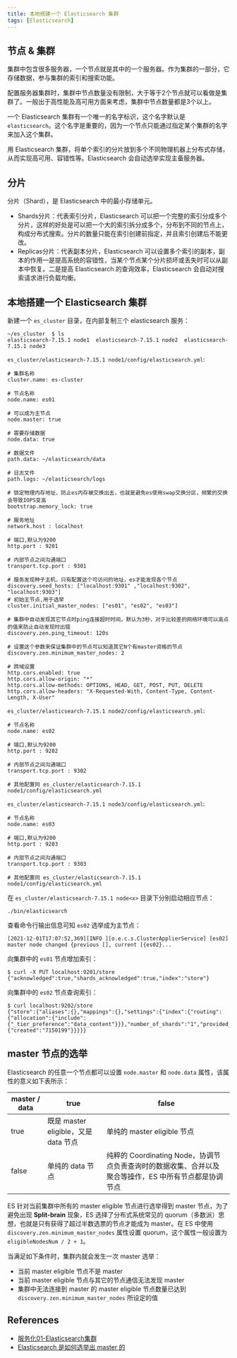 ```yaml
---
title: 本地搭建一个 Elasticsearch 集群
tags: [Elasticsearch]
---
```


## 节点 & 集群
集群中包含很多服务器，一个节点就是其中的一个服务器。作为集群的一部分，它存储数据，参与集群的索引和搜索功能。

配置服务器集群时，集群中节点数量没有限制，大于等于2个节点就可以看做是集群了。一般出于高性能及高可用方面来考虑，集群中节点数量都是3个以上。

一个 Elasticsearch 集群有一个唯一的名字标识，这个名字默认是 `elasticsearch`。这个名字是重要的，因为一个节点只能通过指定某个集群的名字来加入这个集群。

用 Elasticsearch 集群，将单个索引的分片放到多个不同物理机器上分布式存储，从而实现高可用、容错性等。Elasticsearch 会自动选举实现主备服务器。

## 分片
分片（Shard），是 Elasticsearch 中的最小存储单元。

- Shards分片：代表索引分片，Elasticsearch 可以把一个完整的索引分成多个分片，这样的好处是可以把一个大的索引拆分成多个，分布到不同的节点上，构成分布式搜索。分片的数量只能在索引创建前指定，并且索引创建后不能更改。
- Replicas分片：代表副本分片，Elasticsearch 可以设置多个索引的副本，副本的作用一是提高系统的容错性，当某个节点某个分片损坏或丢失时可以从副本中恢复。二是提高 Elasticsearch 的查询效率，Elasticsearch 会自动对搜索请求进行负载均衡。

## 本地搭建一个 Elasticsearch 集群
新建一个 `es_cluster` 目录，在内部复制三个 elasticsearch 服务：
```
~/es_cluster  $ ls
elasticsearch-7.15.1 node1	elasticsearch-7.15.1 node2	elasticsearch-7.15.1 node3
```

`es_cluster/elasticsearch-7.15.1 node1/config/elasticsearch.yml`:
```
# 集群名称
cluster.name: es-cluster

# 节点名称
node.name: es01

# 可以成为主节点
node.master: true

# 需要存储数据
node.data: true

# 数据文件
path.data: ~/elasticsearch/data

# 日志文件
path.logs: ~/elasticsearch/logs

# 锁定物理内存地址，防止es内存被交换出去，也就是避免es使用swap交换分区，频繁的交换会导致IOPS变高
bootstrap.memory_lock: true

# 服务地址
network.host : localhost

# 端口,默认为9200
http.port : 9201

# 内部节点之间沟通端口
transport.tcp.port : 9301

# 服务发现种子主机，只有配置这个可访问的地址，es才能发现各个节点
discovery.seed_hosts: ["localhost:9301" ,"localhost:9302", "localhost:9303"]
# 初始主节点,用于选举
cluster.initial_master_nodes: ["es01", "es02", "es03"]

# 集群中自动发现其它节点时ping连接超时时间，默认为3秒，对于比较差的网络环境可以高点的值来防止自动发现时出错
discovery.zen.ping_timeout: 120s

# 设置这个参数来保证集群中的节点可以知道其它N个有master资格的节点
discovery.zen.minimum_master_nodes: 2

# 跨域设置
http.cors.enabled: true
http.cors.allow-origin: "*"
http.cors.allow-methods: OPTIONS, HEAD, GET, POST, PUT, DELETE
http.cors.allow-headers: "X-Requested-With, Content-Type, Content-Length, X-User"
```

`es_cluster/elasticsearch-7.15.1 node2/config/elasticsearch.yml`:
```
# 节点名称
node.name: es02

# 端口,默认为9200
http.port : 9202

# 内部节点之间沟通端口
transport.tcp.port : 9302

# 其他配置同 es_cluster/elasticsearch-7.15.1 node1/config/elasticsearch.yml
```

`es_cluster/elasticsearch-7.15.1 node3/config/elasticsearch.yml`:
```
# 节点名称
node.name: es03

# 端口,默认为9200
http.port : 9203

# 内部节点之间沟通端口
transport.tcp.port : 9303

# 其他配置同 es_cluster/elasticsearch-7.15.1 node1/config/elasticsearch.yml
```

在 `es_cluster/elasticsearch-7.15.1 node<x>` 目录下分别启动相应节点：
```
./bin/elasticsearch
```

查看命令行输出信息可知 `es02` 选举成为主节点：
```
[2021-12-01T17:07:52,369][INFO ][o.e.c.s.ClusterApplierService] [es02] master node changed {previous [], current [{es02}...
```

向集群中的 `es01` 节点增加索引：
```
$ curl -X PUT localhost:9201/store
{"acknowledged":true,"shards_acknowledged":true,"index":"store"}  
```

向集群中的 `es02` 节点查询索引：
```
$ curl localhost:9202/store 
{"store":{"aliases":{},"mappings":{},"settings":{"index":{"routing":{"allocation":{"include":{"_tier_preference":"data_content"}}},"number_of_shards":"1","provided_name":"store","creation_date":"1638350523550","number_of_replicas":"1","uuid":"lRkjZCSySe6eenrAsUQhJg","version":{"created":"7150199"}}}}}
```

## master 节点的选举
Elasticsearch 的任意一个节点都可以设置 `node.master` 和 `node.data` 属性，该属性的意义如下表所示：

|master / data | true	| false  |
|--------------|-------|-------|
|true	| 既是 master eligible，又是 data 节点 | 单纯的 master eligible 节点 |
|false	| 单纯的 data 节点	| 纯粹的 Coordinating Node，协调节点负责查询时的数据收集、合并以及聚合等操作，ES 中所有节点都是协调节点 |

ES 针对当前集群中所有的 master eligible 节点进行选举得到 master 节点，为了避免出现 **Split-brain** 现象，ES 选择了分布式系统常见的 quorum（多数派）思想，也就是只有获得了超过半数选票的节点才能成为 master。在 ES 中使用 `discovery.zen.minimum_master_nodes` 属性设置 quorum，这个属性一般设置为 `eligibleNodesNum / 2 + 1`。

当满足如下条件时，集群内就会发生一次 master 选举：
- 当前 master eligible 节点不是 master
- 当前 master eligible 节点与其它的节点通信无法发现 master
- 集群中无法连接到 master 的 master eligible 节点数量已达到 `discovery.zen.minimum_master_nodes` 所设定的值

## References
- [服务化01-Elasticsearch集群](https://hongker.github.io/2021/03/21/service-elasticsearch/)
- [Elasticsearch 是如何选举出 master 的](https://www.nosuchfield.com/2019/03/18/How-Elasticsearch-elected-the-master/)
